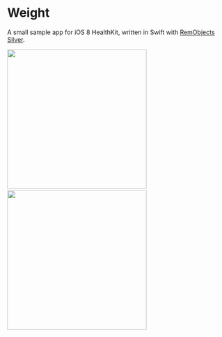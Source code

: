 # Weight

A small sample app for iOS 8 HealthKit, written in Swift with [RemObjects Silver](http://remobjects.com/silver).


<img src="http://share.dwarfland.com/XNQI/IMG_0627.PNG" width="320" />
&nbsp;
<img src="http://share.dwarfland.com/XNXC/IMG_0628.PNG" width="320" />
